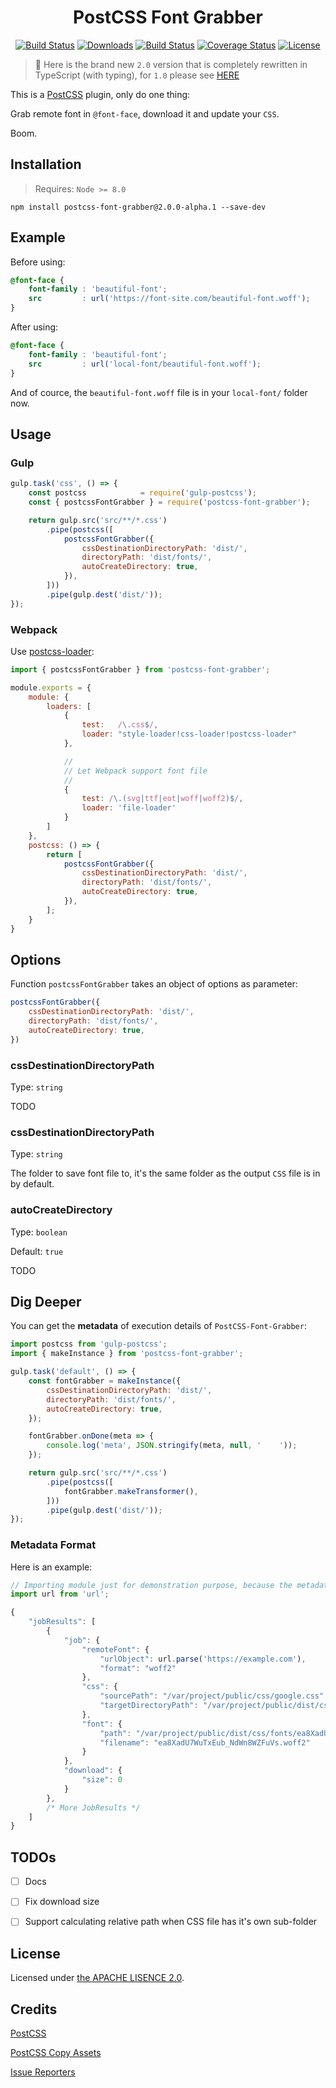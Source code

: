 <h1 align=center>
    PostCSS Font Grabber
</h1>

<p align="center">
  <a href="https://www.npmjs.com/package/postcss-font-grabber"><img src="https://img.shields.io/npm/v/postcss-font-grabber.svg?style=flat-square" alt="Build Status"></a>
  <a href="https://www.npmjs.com/package/postcss-font-grabber"><img src="https://img.shields.io/npm/dt/postcss-font-grabber.svg?style=flat-square" alt="Downloads"></a>
  <a href="https://travis-ci.org/AaronJan/postcss-font-grabber"><img src="https://img.shields.io/travis/AaronJan/postcss-font-grabber.svg?style=flat-square" alt="Build Status"></a>
  <a href="https://coveralls.io/github/AaronJan/postcss-font-grabber?branch=master"><img src="https://img.shields.io/coveralls/AaronJan/postcss-font-grabber.svg?style=flat-square" alt="Coverage Status"></a>
  <a href="https://www.npmjs.com/package/postcss-font-grabber"><img src="https://img.shields.io/npm/l/postcss-font-grabber.svg?style=flat-square" alt="License"></a>
</p>

> 🎉 Here is the brand new `2.0` version that is completely rewritten in TypeScript (with typing), for `1.0` please see [HERE](https://github.com/AaronJan/postcss-font-grabber/tree/v1.x)

This is a [PostCSS](https://github.com/postcss/postcss) plugin, only do one thing:

Grab remote font in `@font-face`, download it and update your `CSS`.

Boom.


## Installation

> Requires: `Node >= 8.0`

```
npm install postcss-font-grabber@2.0.0-alpha.1 --save-dev
```

## Example

Before using:

```css
@font-face {
    font-family : 'beautiful-font';
    src         : url('https://font-site.com/beautiful-font.woff');
}
```

After using:

```css
@font-face {
    font-family : 'beautiful-font';
    src         : url('local-font/beautiful-font.woff');
}
```

And of cource, the `beautiful-font.woff` file is in your `local-font/` folder now.


## Usage

### Gulp

```javascript
gulp.task('css', () => {
    const postcss            = require('gulp-postcss');
    const { postcssFontGrabber } = require('postcss-font-grabber');

    return gulp.src('src/**/*.css')
        .pipe(postcss([
            postcssFontGrabber({
                cssDestinationDirectoryPath: 'dist/',
                directoryPath: 'dist/fonts/',
                autoCreateDirectory: true,
            }),
        ]))
        .pipe(gulp.dest('dist/'));
});
```


### Webpack

Use [postcss-loader](https://github.com/postcss/postcss-loader):

```javascript
import { postcssFontGrabber } from 'postcss-font-grabber';

module.exports = {
    module: {
        loaders: [
            {
                test:   /\.css$/,
                loader: "style-loader!css-loader!postcss-loader"
            },

            //
            // Let Webpack support font file
            //
            {
                test: /\.(svg|ttf|eot|woff|woff2)$/,
                loader: 'file-loader'
            }
        ]
    },
    postcss: () => {
        return [
            postcssFontGrabber({
                cssDestinationDirectoryPath: 'dist/',
                directoryPath: 'dist/fonts/',
                autoCreateDirectory: true,
            }),
        ];
    }
}
```


## Options

Function `postcssFontGrabber` takes an object of options as parameter:

```javascript
postcssFontGrabber({
    cssDestinationDirectoryPath: 'dist/',
    directoryPath: 'dist/fonts/',
    autoCreateDirectory: true,
})
```

### cssDestinationDirectoryPath

Type: `string`

TODO

### cssDestinationDirectoryPath

Type: `string`

The folder to save font file to, it's the same folder as the output `CSS` file is in by default.

### autoCreateDirectory

Type: `boolean`

Default: `true`

TODO


## Dig Deeper

You can get the **metadata** of execution details of `PostCSS-Font-Grabber`:

```javascript
import postcss from 'gulp-postcss';
import { makeInstance } from 'postcss-font-grabber';

gulp.task('default', () => {
    const fontGrabber = makeInstance({
        cssDestinationDirectoryPath: 'dist/',
        directoryPath: 'dist/fonts/',
        autoCreateDirectory: true,
    });

    fontGrabber.onDone(meta => {
        console.log('meta', JSON.stringify(meta, null, '    '));
    });

    return gulp.src('src/**/*.css')
        .pipe(postcss([
            fontGrabber.makeTransformer(),
        ]))
        .pipe(gulp.dest('dist/'));
});
```

### Metadata Format

Here is an example:

```javascript
// Importing module just for demonstration purpose, because the metadata contains URL object.
import url from 'url';

{
    "jobResults": [
        {
            "job": {
                "remoteFont": {
                    "urlObject": url.parse('https://example.com'),
                    "format": "woff2"
                },
                "css": {
                    "sourcePath": "/var/project/public/css/google.css",
                    "targetDirectoryPath": "/var/project/public/dist/css/fonts"
                },
                "font": {
                    "path": "/var/project/public/dist/css/fonts/ea8XadU7WuTxEub_NdWn8WZFuVs.woff2",
                    "filename": "ea8XadU7WuTxEub_NdWn8WZFuVs.woff2"
                }
            },
            "download": {
                "size": 0
            }
        },
        /* More JobResults */
    ]
}
```


## TODOs

- [ ] Docs
- [ ] Fix download size
- [ ] Support calculating relative path when CSS file has it's own sub-folder


## License

Licensed under [the APACHE LISENCE 2.0](http://www.apache.org/licenses/LICENSE-2.0).


## Credits

[PostCSS](https://github.com/postcss/postcss)

[PostCSS Copy Assets](https://github.com/shutterstock/postcss-copy-assets)

[Issue Reporters](https://github.com/AaronJan/postcss-font-grabber/issues)
